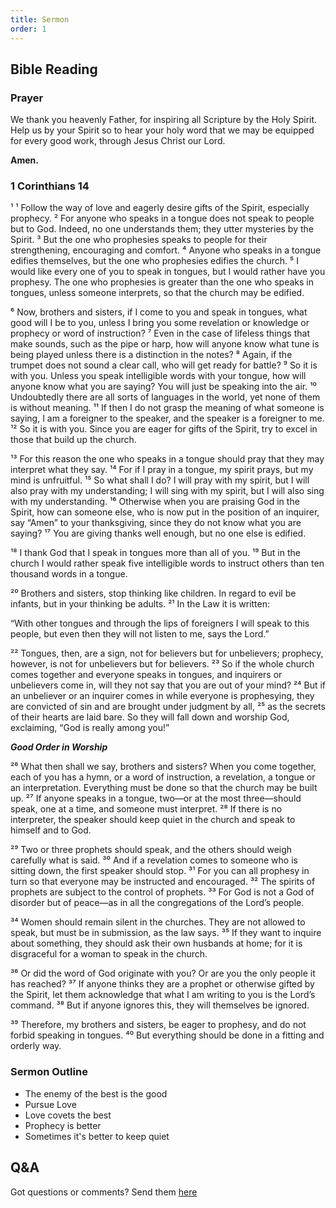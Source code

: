 ```yaml
---
title: Sermon 
order: 1
---
```


## Bible Reading

### Prayer
We thank you heavenly Father, for inspiring all Scripture by the Holy Spirit. Help us by your Spirit so to hear your holy word that we may be equipped for every good work, through Jesus Christ our Lord.  

**Amen.**


### 1 Corinthians 14

¹ ¹ Follow the way of love and eagerly desire gifts of the Spirit, especially prophecy. ² For anyone who speaks in a tongue does not speak to people but to God. Indeed, no one understands them; they utter mysteries by the Spirit. ³ But the one who prophesies speaks to people for their strengthening, encouraging and comfort. ⁴ Anyone who speaks in a tongue edifies themselves, but the one who prophesies edifies the church. ⁵ I would like every one of you to speak in tongues, but I would rather have you prophesy. The one who prophesies is greater than the one who speaks in tongues, unless someone interprets, so that the church may be edified.

⁶ Now, brothers and sisters, if I come to you and speak in tongues, what good will I be to you, unless I bring you some revelation or knowledge or prophecy or word of instruction? ⁷ Even in the case of lifeless things that make sounds, such as the pipe or harp, how will anyone know what tune is being played unless there is a distinction in the notes? ⁸ Again, if the trumpet does not sound a clear call, who will get ready for battle? ⁹ So it is with you. Unless you speak intelligible words with your tongue, how will anyone know what you are saying? You will just be speaking into the air. ¹⁰ Undoubtedly there are all sorts of languages in the world, yet none of them is without meaning. ¹¹ If then I do not grasp the meaning of what someone is saying, I am a foreigner to the speaker, and the speaker is a foreigner to me. ¹² So it is with you. Since you are eager for gifts of the Spirit, try to excel in those that build up the church.

¹³ For this reason the one who speaks in a tongue should pray that they may interpret what they say. ¹⁴ For if I pray in a tongue, my spirit prays, but my mind is unfruitful. ¹⁵ So what shall I do? I will pray with my spirit, but I will also pray with my understanding; I will sing with my spirit, but I will also sing with my understanding. ¹⁶ Otherwise when you are praising God in the Spirit, how can someone else, who is now put in the position of an inquirer, say “Amen” to your thanksgiving, since they do not know what you are saying? ¹⁷ You are giving thanks well enough, but no one else is edified.

¹⁸ I thank God that I speak in tongues more than all of you. ¹⁹ But in the church I would rather speak five intelligible words to instruct others than ten thousand words in a tongue.

²⁰ Brothers and sisters, stop thinking like children. In regard to evil be infants, but in your thinking be adults. ²¹ In the Law it is written:

“With other tongues
and through the lips of foreigners
I will speak to this people,
but even then they will not listen to me,
says the Lord.” 

²² Tongues, then, are a sign, not for believers but for unbelievers; prophecy, however, is not for unbelievers but for believers. ²³ So if the whole church comes together and everyone speaks in tongues, and inquirers or unbelievers come in, will they not say that you are out of your mind? ²⁴ But if an unbeliever or an inquirer comes in while everyone is prophesying, they are convicted of sin and are brought under judgment by all, ²⁵ as the secrets of their hearts are laid bare. So they will fall down and worship God, exclaiming, “God is really among you!”

_**Good Order in Worship**_

²⁶ What then shall we say, brothers and sisters? When you come together, each of you has a hymn, or a word of instruction, a revelation, a tongue or an interpretation. Everything must be done so that the church may be built up. ²⁷ If anyone speaks in a tongue, two—or at the most three—should speak, one at a time, and someone must interpret. ²⁸ If there is no interpreter, the speaker should keep quiet in the church and speak to himself and to God.

²⁹ Two or three prophets should speak, and the others should weigh carefully what is said. ³⁰ And if a revelation comes to someone who is sitting down, the first speaker should stop. ³¹ For you can all prophesy in turn so that everyone may be instructed and encouraged. ³² The spirits of prophets are subject to the control of prophets. ³³ For God is not a God of disorder but of peace—as in all the congregations of the Lord’s people.

³⁴ Women should remain silent in the churches. They are not allowed to speak, but must be in submission, as the law says. ³⁵ If they want to inquire about something, they should ask their own husbands at home; for it is disgraceful for a woman to speak in the church. 

³⁶ Or did the word of God originate with you? Or are you the only people it has reached? ³⁷ If anyone thinks they are a prophet or otherwise gifted by the Spirit, let them acknowledge that what I am writing to you is the Lord’s command. ³⁸ But if anyone ignores this, they will themselves be ignored. 

³⁹ Therefore, my brothers and sisters, be eager to prophesy, and do not forbid speaking in tongues. ⁴⁰ But everything should be done in a fitting and orderly way.


### Sermon Outline
-  The enemy of the best is the good
-  Pursue Love
-  Love covets the best
-  Prophecy is better
-  Sometimes it's better to keep quiet 

## Q&A
Got questions or comments? Send them [here](https://tinyurl.com/SGHACQuestionsAnswers)

